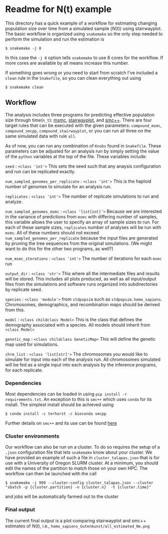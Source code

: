 # Readme for N(t) example
This directory has a quick example of a workflow for estimating changing 
population size over time from a simulated sample ($N(t)$) using
stairwayplot. The basic workflow is organized using `snakemake`
so the only step needed to perform the simulation and run 
the estimation is

`$ snakemake -j 8`

In this case the `-j 8` option tells `snakemake` to use 8 cores for 
the workflow. If more cores are available by all means increase this 
number.

If something goes wrong or you need to start from scratch I've
included a `clean` rule in the `Snakefile`, so you can clean 
everything out using

`$ snakemake clean`

## Workflow


The analysis includes three programs for predicting effective population 
size through time(`n_t`): 
[msmc](https://github.com/stschiff/msmc/issues/23),
[stairwayplot](https://sites.google.com/site/jpopgen/stairway-plot), and
[smc++](https://github.com/popgenmethods/smcpp).
There are four target rules that can be executed with the given parameters: 
`compound_msmc`,
`compound_smcpp`,
`compound_stairwayplot`, 
or you can run all three on the same simulated data with rule `all`.

As of now, you can run any combination of `Knobs` found in `Snakefile`.
These parameters can be adjusted
for an analysis run by simply setting the value 
of the `python` variables at the top of the file. These variables include:

`seed` : `<class 'int'>` 
This sets the seed such that any anaysis configuration
and run can be replicated exactly. 

`num_sampled_genomes_per_replicate` : `<class 'int'>` 
This is the haploid number
of genomes to simulate for an analysis run.

`replicates` : `<class 'int'>` The number of replicate simulations to run and 
analyze. 

`num_sampled_genomes_msmc` : `<class 'list[int]'>` 
Because we are interested in the 
variance of predictions from `msmc` with differing number of samples,
this variable allows the user to specify an array of sample sizes to run. 
For each of these sample sizes,
`replicates` number of analyses will be run with `msmc`. All of these numbers should
not exceed `num_sampled_genomes_per_replicate` because the input files are 
generated by pruning the tree sequences from the original simulations.
(We might want to do this for the other two programs, as well?)

`num_msmc_iterations` : `<class 'int'>` The number of iterations for each `msmc` 
run

`output_dir` : `<class 'str'>` This where all the intermediate files and results
will be stored. This includes all plots preduced, as well as all input/output files
from the simulations and software runs organized into subdirectories by
replicate seed.

`species` : `<class 'module'>` from `stdpopsim` such as `stdpopsim.homo_sapiens`.
Chromosomes, demographics, and recombination maps should be derived from this.

`model` : `<class childclass Model>` 
This is the class that defines the demography associated with a species. All models
should inherit from `<class Model>`

`genetic_map` : `<class childclass GeneticMap>` This will define the genetic map
used for simulations.

`chrm_list` : `<class 'list[str]'>` The chromosomes you would like to simulate
for input into each of the analysis run. All chromosomes simulated will be fed
as a single input into each analysis by the inference programs, for each replicate.

### Dependencies
Most dependencies can be loaded in using `pip install -r requirements.txt`. 
An exception
to this is `smc++` which uses `conda` for its install. The simplest install
should be achieved using

 `$ conda install -c terhorst -c bioconda smcpp`

Further details on `smc++` and its use can be found 
[here](https://github.com/popgenmethods/smcpp)

### Cluster environments
Our workflow can also be run on a cluster. To do so requires
the setup of a `.json` configuration file that lets `snakemake`
know about your cluster. We have provided an example of 
such a file in `cluster_talapas.json` that is for use with a
University of Oregon SLURM cluster. At a minimum, you should
edit the names of the partition to match those on your own HPC.
The workflow can then be launched with the call

`$ snakemake -j 999 --cluster-config cluster_talapas.json --cluster "sbatch -p {cluster.partition} -n {cluster.n}  -t {cluster.time}"`

and jobs will be automatically farmed out to the cluster

### Final output
The current final output is a plot comparing stairwayplot and smc++ estimates of $N(t)$, i.e., `homo_sapiens_Gutenkunst/all_estimated_Ne.png`  
